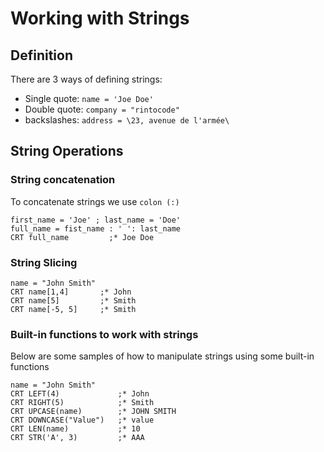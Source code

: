 # Working with Strings

## Definition

There are 3 ways of defining strings:

- Single quote: `name = 'Joe Doe'`
- Double quote: `company = "rintocode"`
- backslashes: `address = \23, avenue de l'armée\`

## String Operations

### String concatenation

To concatenate strings we use `colon (:)`

```basic
first_name = 'Joe' ; last_name = 'Doe'
full_name = fist_name : ' ': last_name
CRT full_name         ;* Joe Doe
```

### String Slicing

```basic
name = "John Smith"
CRT name[1,4]       ;* John
CRT name[5]         ;* Smith
CRT name[-5, 5]     ;* Smith
```

### Built-in functions to work with strings

Below are some samples of how to manipulate strings using some built-in functions

```basic
name = "John Smith"
CRT LEFT(4)             ;* John
CRT RIGHT(5)            ;* Smith
CRT UPCASE(name)        ;* JOHN SMITH
CRT DOWNCASE("Value")   ;* value
CRT LEN(name)           ;* 10
CRT STR('A', 3)         ;* AAA
```
